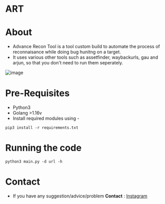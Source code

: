 # ART
# About
- Advance Recon Tool is a tool custom build to automate the process of reconnaisance while doing bug hunitng on a target.
- It uses various other tools such as assetfinder, waybackurls, gau and arjun, so that you don't need to run them seperately.

![image](https://user-images.githubusercontent.com/63356733/152228041-cdf26d02-60b4-4cb5-879e-c8253ea781cc.png)

# Pre-Requisites 

- Python3
- Golang >1.16v
- Install required modules using - 
```
pip3 install -r requirements.txt
```

# Running the code

```
python3 main.py -d url -h
```

# Contact 

- If you have any suggestion/advice/problem **Contact** : [Instagram](https://instagram.com/hackersarena0) 
